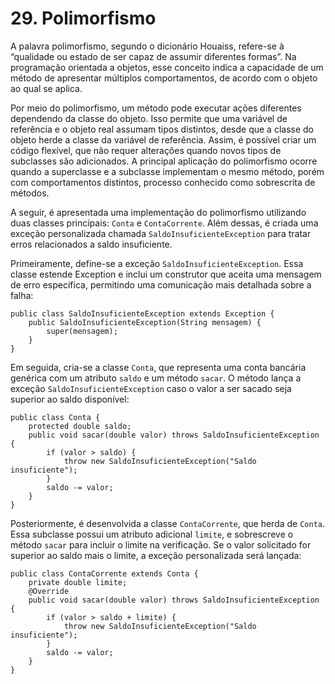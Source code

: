 # 29. Polimorfismo

A palavra polimorfismo, segundo o dicionário Houaiss, refere-se à “qualidade ou estado de ser capaz de assumir diferentes formas”. Na programação orientada a objetos, esse conceito indica a capacidade de um método de apresentar múltiplos comportamentos, de acordo com o objeto ao qual se aplica.

Por meio do polimorfismo, um método pode executar ações diferentes dependendo da classe do objeto. Isso permite que uma variável de referência e o objeto real assumam tipos distintos, desde que a classe do objeto herde a classe da variável de referência. Assim, é possível criar um código flexível, que não requer alterações quando novos tipos de subclasses são adicionados. A principal aplicação do polimorfismo ocorre quando a superclasse e a subclasse implementam o mesmo método, porém com comportamentos distintos, processo conhecido como sobrescrita de métodos.

A seguir, é apresentada uma implementação do polimorfismo utilizando duas classes principais: `Conta` e `ContaCorrente`. Além dessas, é criada uma exceção personalizada chamada `SaldoInsuficienteException` para tratar erros relacionados a saldo insuficiente.

Primeiramente, define-se a exceção `SaldoInsuficienteException`. Essa classe estende Exception e inclui um construtor que aceita uma mensagem de erro específica, permitindo uma comunicação mais detalhada sobre a falha:

```
public class SaldoInsuficienteException extends Exception {
    public SaldoInsuficienteException(String mensagem) {
        super(mensagem);
    }
}
```

Em seguida, cria-se a classe `Conta`, que representa uma conta bancária genérica com um atributo `saldo` e um método `sacar`. O método lança a exceção `SaldoInsuficienteException` caso o valor a ser sacado seja superior ao saldo disponível:

```
public class Conta {
    protected double saldo;
    public void sacar(double valor) throws SaldoInsuficienteException {
        if (valor > saldo) {
            throw new SaldoInsuficienteException("Saldo insuficiente");
        }
        saldo -= valor;
    }
}
```

Posteriormente, é desenvolvida a classe `ContaCorrente`, que herda de `Conta`. Essa subclasse possui um atributo adicional `limite`, e sobrescreve o método `sacar` para incluir o limite na verificação. Se o valor solicitado for superior ao saldo mais o limite, a exceção personalizada será lançada:

```
public class ContaCorrente extends Conta {
    private double limite;
    @Override
    public void sacar(double valor) throws SaldoInsuficienteException {
        if (valor > saldo + limite) {
            throw new SaldoInsuficienteException("Saldo insuficiente");
        }
        saldo -= valor;
    }
}
```